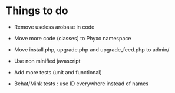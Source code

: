 Things to do
============

 * Remove useless arobase in code
 * Move more code (classes) to Phyxo namespace
 * Move install.php, upgrade.php and upgrade_feed.php to admin/

 * Use non minified javascript
 * Add more tests (unit and functional)
 * Behat/Mink tests : use ID everywhere instead of names

